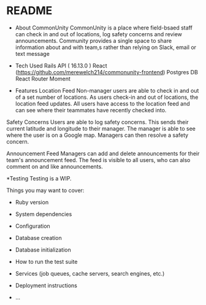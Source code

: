 # README

* About CommonUnity
CommonUnity is a place where field-bsaed staff can check in and out of locations, log safety concerns and review announcements. Community provides a single space to share information about and with team,s rather than relying on Slack, email or text message


* Tech Used
Rails API ( 16.13.0 )
React (https://github.com/merewelch214/commonunity-frontend)
Postgres DB
React Router
Moment

* Features
Location Feed
Non-manager users are able to check in and out of a set number of locations. As users check-in and out of locations, the location feed updates. All users have access to the location feed and can see where their teammates have recently checked into.

Safety Concerns
Users are able to log safety concerns. This sends their current latitude and longitude to their manager. The manager is able to see where the user is on a Google map. Managers can then resolve a safety concern.

Announcement Feed
Managers can add and delete announcements for their team's announcement feed. The feed is visible to all users, who can also comment on and like announcements.

*Testing
Testing is a WIP.

Things you may want to cover:

* Ruby version

* System dependencies

* Configuration

* Database creation

* Database initialization

* How to run the test suite

* Services (job queues, cache servers, search engines, etc.)

* Deployment instructions

* ...
